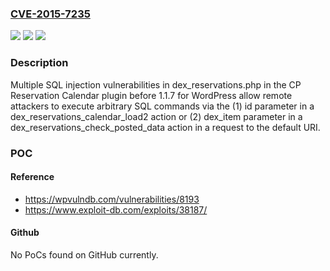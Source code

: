 ### [CVE-2015-7235](https://cve.mitre.org/cgi-bin/cvename.cgi?name=CVE-2015-7235)
![](https://img.shields.io/static/v1?label=Product&message=n%2Fa&color=blue)
![](https://img.shields.io/static/v1?label=Version&message=n%2Fa&color=blue)
![](https://img.shields.io/static/v1?label=Vulnerability&message=n%2Fa&color=brighgreen)

### Description

Multiple SQL injection vulnerabilities in dex_reservations.php in the CP Reservation Calendar plugin before 1.1.7 for WordPress allow remote attackers to execute arbitrary SQL commands via the (1) id parameter in a dex_reservations_calendar_load2 action or (2) dex_item parameter in a dex_reservations_check_posted_data action in a request to the default URI.

### POC

#### Reference
- https://wpvulndb.com/vulnerabilities/8193
- https://www.exploit-db.com/exploits/38187/

#### Github
No PoCs found on GitHub currently.

